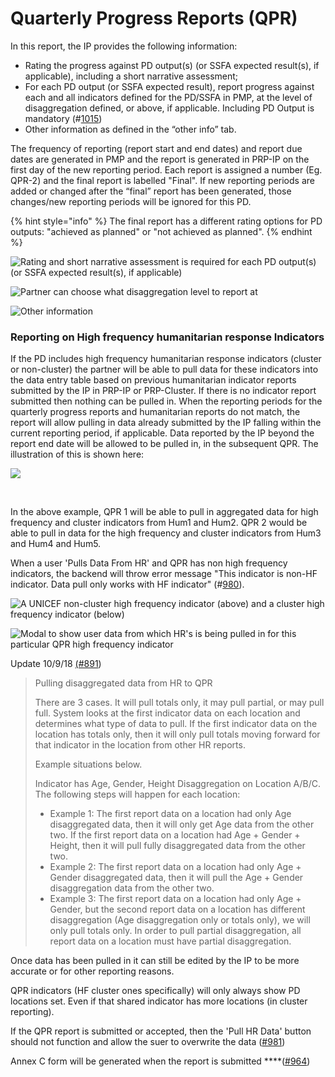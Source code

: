 # Quarterly Progress Reports \(QPR\)

In this report, the IP provides the following information:

* Rating the progress against PD output\(s\) \(or SSFA expected result\(s\), if applicable\), including a short narrative assessment;
* For each PD output \(or SSFA expected result\), report progress against each and all indicators defined for the PD/SSFA in PMP, at the level of disaggregation defined, or above, if applicable. Including PD Output is mandatory \(\#[1015](https://github.com/unicef/etools-partner-reporting-portal/issues/1015)\)
* Other information as defined in the “other info” tab.

The frequency of reporting \(report start and end dates\) and report due dates are generated in PMP and the report is generated in PRP-IP on the first day of the new reporting period. Each report is assigned a number \(Eg. QPR-2\) and the final report is labelled "Final". If new reporting periods are added or changed after the “final” report has been generated, those changes/new reporting periods will be ignored for this PD.

{% hint style="info" %}
The final report has a different rating options for PD outputs: "achieved as planned" or "not achieved as planned".
{% endhint %}

![Rating and short narrative assessment is required for each PD output\(s\) \(or SSFA expected result\(s\), if applicable\)](https://lh5.googleusercontent.com/7G2VkBUJtFDz8TQNIdAZDc4WuyJyw6XonL-pl_1utCZtxvrPDjP_YTvtOOyIh5gTqLqyEQ6leN-YuynLtuSkzXczxCmr9368L7Vmtt8TdVPXaUEjiHEirha5Jn1aJ9l0cghrQ2j-)

![Partner can choose what disaggregation level to report at](https://lh6.googleusercontent.com/AhcdSJNR7gbTeN_cGSUVKpzgQyJnSBOkWL1fl4-YeXCMitBfl9VffukAcDq8gZxTpoC0p7Fdg7QxqvjGW-WWGPvKG1ROVo7YH_PU6WYraO6R4CixPaT21zEzw1RxYf5-UrCWQ3i5)

![Other information](https://lh6.googleusercontent.com/hylYzlbyBsuOIzR83kdjvpivpCnVdsLX-Vhh4C9fK7tUcz2K9CPbPZfIIXacL7jiz87vo9U1kpElWXdqfN_iamKkaWURvoxb-g1H1beF9yIIfJsgrDpWyGuArDua0GbWwF6hKJ9M)

### **Reporting on High frequency humanitarian response Indicators**

If the PD includes high frequency humanitarian response indicators \(cluster or non-cluster\) the partner will be able to pull data for these indicators into the data entry table based on previous humanitarian indicator reports submitted by the IP in PRP-IP or PRP-Cluster. If there is no indicator report submitted then nothing can be pulled in. When the reporting periods for the quarterly progress reports and humanitarian reports do not match, the report will allow pulling in data already submitted by the IP falling within the current reporting period, if applicable. Data reported by the IP beyond the report end date will be allowed to be pulled in, in the subsequent QPR. The illustration of this is shown here:

![](https://lh6.googleusercontent.com/RJ4jfIdBmr-xPoxo_fa_49OvAh-dcROOok_7ZWIdNcr_kckTiz8ducFJ6xtgyftCMvzkasft67VwHLKJmOX3kSU6rfy4HDwMnZ16cdsD7F8J4_92w139HnvxZ2wM_EeuUvJeU1Hk)

**​**

In the above example, QPR 1 will be able to pull in aggregated data for high frequency and cluster indicators from Hum1 and Hum2. QPR 2 would be able to pull in data for the high frequency and cluster indicators from Hum3 and Hum4 and Hum5. 

When a user 'Pulls Data From HR' and QPR has non high frequency indicators, the backend will throw error message "This indicator is non-HF indicator. Data pull only works with HF indicator" \(\#[980](https://github.com/unicef/etools-partner-reporting-portal/issues/980)\).

![A UNICEF non-cluster high frequency indicator \(above\) and a cluster high frequency indicator \(below\)](https://lh4.googleusercontent.com/AIjUf8gP5DJb1-S2S3Vl3OIJCY1BEGRNZ_pR915_jPSwSz92eJmKIN7NglbP-xxYjhatRjDk5Myhcj9pgYFVTUiBSUpUnULB19uh6-_e1WvL8IIw5ZQ5HHNqtyP9YBdglweLriy7)

![Modal to show user data from which HR&apos;s is being pulled in for this particular QPR high frequency indicator](https://lh5.googleusercontent.com/TP_omlOo1rkfOl04lrsxBSmBiJcM_QWHDLTc-lDKex419eV_wbFJJLUTVJbNKy91VVMrraUKFV6IDxrz3hzmox0V726LDJvwuuwCtEwSYfcHftIAhgvNRqGXvRLJi8agHXB46O18)

  
Update 10/9/18 [\(\#891](https://waffle.io/unicef/etools-partner-reporting-portal/cards/5b96dbd9b97639001dd69a30)\)

> Pulling disaggregated data from HR to QPR
>
> There are 3 cases. It will pull totals only, it may pull partial, or may pull full. System looks at the first indicator data on each location and determines what type of data to pull. If the first indicator data on the location has totals only, then it will only pull totals moving forward for that indicator in the location from other HR reports.
>
> Example situations below.
>
> Indicator has Age, Gender, Height Disaggregation on Location A/B/C. The following steps will happen for each location:
>
> * Example 1:  The first report data on a location had only Age disaggregated data, then it will only get Age data from the other two. If the first report data on a location had Age + Gender + Height, then it will pull fully disaggregated data from the other two.
> * Example 2:  The first report data on a location had only Age + Gender disaggregated data, then it will pull the Age + Gender disaggregation data from the other two.
> * Example 3: The first report data on a location had only Age + Gender, but the second report data on a location has different disaggregation \(Age disaggregation only or totals only\), we will only pull totals only. In order to pull partial disaggregation, all report data on a location must have partial disaggregation.



Once data has been pulled in it can still be edited by the IP to be more accurate or for other reporting reasons.

QPR indicators \(HF cluster ones specifically\) will only always show PD locations set. Even if that shared indicator has more locations \(in cluster reporting\).

If the QPR report is submitted or accepted, then the 'Pull HR Data' button should not function and allow the suer to overwrite the data \([\#981](https://github.com/unicef/etools-partner-reporting-portal/issues/981)\)

Annex C form will be generated when the report is submitted ****\([\#964](https://github.com/unicef/etools-partner-reporting-portal/issues/964)\)



